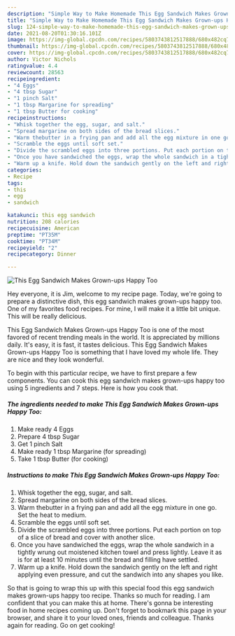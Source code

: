 ```yaml
---
description: "Simple Way to Make Homemade This Egg Sandwich Makes Grown-ups Happy Too"
title: "Simple Way to Make Homemade This Egg Sandwich Makes Grown-ups Happy Too"
slug: 124-simple-way-to-make-homemade-this-egg-sandwich-makes-grown-ups-happy-too
date: 2021-08-20T01:30:16.101Z
image: https://img-global.cpcdn.com/recipes/5803743812517888/680x482cq70/this-egg-sandwich-makes-grown-ups-happy-too-recipe-main-photo.jpg
thumbnail: https://img-global.cpcdn.com/recipes/5803743812517888/680x482cq70/this-egg-sandwich-makes-grown-ups-happy-too-recipe-main-photo.jpg
cover: https://img-global.cpcdn.com/recipes/5803743812517888/680x482cq70/this-egg-sandwich-makes-grown-ups-happy-too-recipe-main-photo.jpg
author: Victor Nichols
ratingvalue: 4.4
reviewcount: 28563
recipeingredient:
- "4 Eggs"
- "4 tbsp Sugar"
- "1 pinch Salt"
- "1 tbsp Margarine for spreading"
- "1 tbsp Butter for cooking"
recipeinstructions:
- "Whisk together the egg, sugar, and salt."
- "Spread margarine on both sides of the bread slices."
- "Warm thebutter in a frying pan and add all the egg mixture in one go. Set the heat to medium."
- "Scramble the eggs until soft set."
- "Divide the scrambled eggs into three portions. Put each portion on top of a slice of bread and cover with another slice."
- "Once you have sandwiched the eggs, wrap the whole sandwich in a tightly wrung out moistened kitchen towel and press lightly. Leave it as is for at least 10 minutes until the bread and filling have settled."
- "Warm up a knife. Hold down the sandwich gently on the left and right applying even pressure, and cut the sandwich into any shapes you like."
categories:
- Recipe
tags:
- this
- egg
- sandwich

katakunci: this egg sandwich 
nutrition: 208 calories
recipecuisine: American
preptime: "PT35M"
cooktime: "PT34M"
recipeyield: "2"
recipecategory: Dinner

---
```



![This Egg Sandwich Makes Grown-ups Happy Too](https://img-global.cpcdn.com/recipes/5803743812517888/680x482cq70/this-egg-sandwich-makes-grown-ups-happy-too-recipe-main-photo.jpg)

Hey everyone, it is Jim, welcome to my recipe page. Today, we're going to prepare a distinctive dish, this egg sandwich makes grown-ups happy too. One of my favorites food recipes. For mine, I will make it a little bit unique. This will be really delicious.



This Egg Sandwich Makes Grown-ups Happy Too is one of the most favored of recent trending meals in the world. It is appreciated by millions daily. It's easy, it is fast, it tastes delicious. This Egg Sandwich Makes Grown-ups Happy Too is something that I have loved my whole life. They are nice and they look wonderful.


To begin with this particular recipe, we have to first prepare a few components. You can cook this egg sandwich makes grown-ups happy too using 5 ingredients and 7 steps. Here is how you cook that.

<!--inarticleads1-->

##### The ingredients needed to make This Egg Sandwich Makes Grown-ups Happy Too:

1. Make ready 4 Eggs
1. Prepare 4 tbsp Sugar
1. Get 1 pinch Salt
1. Make ready 1 tbsp Margarine (for spreading)
1. Take 1 tbsp Butter (for cooking)




<!--inarticleads2-->

##### Instructions to make This Egg Sandwich Makes Grown-ups Happy Too:

1. Whisk together the egg, sugar, and salt.
1. Spread margarine on both sides of the bread slices.
1. Warm thebutter in a frying pan and add all the egg mixture in one go. Set the heat to medium.
1. Scramble the eggs until soft set.
1. Divide the scrambled eggs into three portions. Put each portion on top of a slice of bread and cover with another slice.
1. Once you have sandwiched the eggs, wrap the whole sandwich in a tightly wrung out moistened kitchen towel and press lightly. Leave it as is for at least 10 minutes until the bread and filling have settled.
1. Warm up a knife. Hold down the sandwich gently on the left and right applying even pressure, and cut the sandwich into any shapes you like.




So that is going to wrap this up with this special food this egg sandwich makes grown-ups happy too recipe. Thanks so much for reading. I am confident that you can make this at home. There's gonna be interesting food in home recipes coming up. Don't forget to bookmark this page in your browser, and share it to your loved ones, friends and colleague. Thanks again for reading. Go on get cooking!
